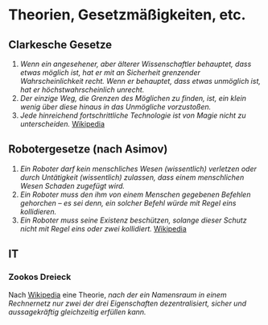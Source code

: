 # Theorien, Gesetzmäßigkeiten, etc.

## Clarkesche Gesetze
1. _Wenn ein angesehener, aber älterer Wissenschaftler behauptet, dass etwas möglich ist, hat er mit an Sicherheit grenzender Wahrscheinlichkeit recht. Wenn er behauptet, dass etwas unmöglich ist, hat er höchstwahrscheinlich unrecht._
2. _Der einzige Weg, die Grenzen des Möglichen zu finden, ist, ein klein wenig über diese hinaus in das Unmögliche vorzustoßen._
3. _Jede hinreichend fortschrittliche Technologie ist von Magie nicht zu unterscheiden._
[Wikipedia](https://de.wikipedia.org/wiki/Clarkesche_Gesetze)

## Robotergesetze (nach Asimov)
1. _Ein Roboter darf kein menschliches Wesen (wissentlich) verletzen oder durch Untätigkeit (wissentlich) zulassen, dass einem menschlichen Wesen Schaden zugefügt wird._
2. _Ein Roboter muss den ihm von einem Menschen gegebenen Befehlen gehorchen – es sei denn, ein solcher Befehl würde mit Regel eins kollidieren._
3. _Ein Roboter muss seine Existenz beschützen, solange dieser Schutz nicht mit Regel eins oder zwei kollidiert._
[Wikipedia](https://de.wikipedia.org/wiki/Robotergesetze)

## IT
### Zookos Dreieck
Nach [Wikipedia](https://de.wikipedia.org/wiki/Zookos_Dreieck) eine Theorie,
_nach der ein Namensraum in einem Rechnernetz nur zwei der drei Eigenschaften
dezentralisiert, sicher und aussagekräftig gleichzeitig erfüllen kann._
